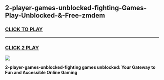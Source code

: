 
## 2-player-games-unblocked-fighting-Games-Play-Unblocked-&-Free-zmdem
<h3>
<a href="https://premium76.site?title=2-player-games-unblocked-fighting&ref=24A">CLICK TO PLAY</a></h3>
<hr>

<h3>
<a href="https://premium76.site?title=2-player-games-unblocked-fighting&ref=24A">CLICK 2 PLAY</a>
  
</h3>

<a href="https://premium76.site?title=2-player-games-unblocked-fighting&ref=24A"><img src="https://clearcache.store/games.png"></a>


**2-player-games-unblocked-fighting games unblocked: Your Gateway to Fun and Accessible Online Gaming**
